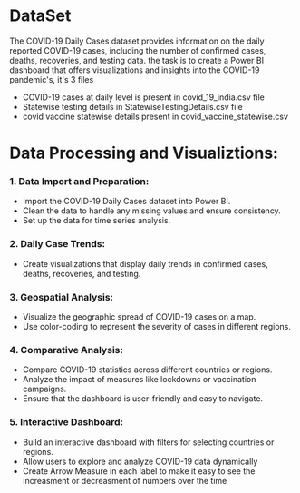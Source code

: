 # DataSet
The COVID-19 Daily Cases dataset provides information on the daily reported COVID-19 cases, including the number of confirmed cases, deaths, recoveries, and testing data. 
the task is to create a Power BI dashboard that offers visualizations and insights into the COVID-19 pandemic's, it's 3 files
- COVID-19 cases at daily level is present in covid_19_india.csv file
- Statewise testing details in StatewiseTestingDetails.csv file
- covid vaccine statewise details present in covid_vaccine_statewise.csv

# Data Processing and Visualiztions:
### 1. Data Import and Preparation:
  - Import the COVID-19 Daily Cases dataset into Power BI.
  - Clean the data to handle any missing values and ensure consistency.
  - Set up the data for time series analysis.
### 2. Daily Case Trends:
  - Create visualizations that display daily trends in confirmed cases, deaths, recoveries, and testing.
### 3. Geospatial Analysis:
  - Visualize the geographic spread of COVID-19 cases on a map.
  - Use color-coding to represent the severity of cases in different regions.
### 4. Comparative Analysis:
  - Compare COVID-19 statistics across different countries or regions.
  - Analyze the impact of measures like lockdowns or vaccination campaigns.
  - Ensure that the dashboard is user-friendly and easy to navigate.
### 5. Interactive Dashboard:
  - Build an interactive dashboard with filters for selecting countries or regions.
  - Allow users to explore and analyze COVID-19 data dynamically
  - Create Arrow Measure in each label to make it easy to see the increasment or decreasment of numbers over the time
